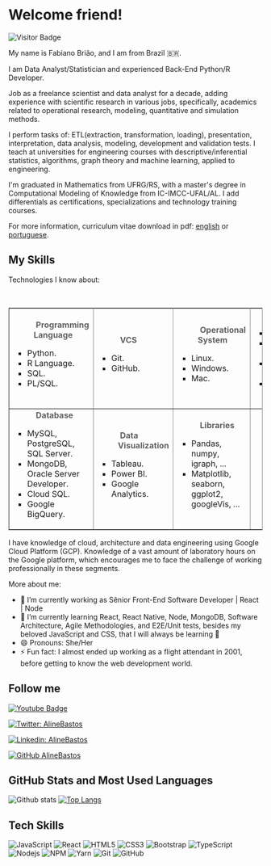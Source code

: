 # Welcome friend!

<!--![](https://github.com/alinebastos/images/blob/master/pinguim.gif)-->

![Visitor Badge](https://visitor-badge.laobi.icu/badge?page_id=jumaschion.jumaschion)

My name is Fabiano Brião, and I am from Brazil 🇧🇷. 

I am Data Analyst/Statistician and experienced Back-End Python/R Developer.

Job as a freelance scientist and data analyst for a decade, adding experience with scientific research in various jobs, specifically, academics related to operational research, modeling, quantitative and simulation methods.

I perform tasks of: ETL(extraction, transformation, loading), presentation, interpretation, data analysis, modeling, development and validation tests. I teach at universities for engineering courses with descriptive/inferential statistics, algorithms, graph theory and machine learning, applied to engineering.

I'm graduated in Mathematics from UFRG/RS, with a master's degree in Computational Modeling of Knowledge from IC-IMCC-UFAL/AL. I add differentials as certifications, specializations and technology training courses.

<p class="description">For more information, curriculum vitae download in pdf: <a href="https://github.com/fabianobriao/fabianobriao.github.io/raw/master/docs/CurriculoFabianoBriao_v2_042021.pdf" >
                    <span class="highlight">english</span></a> or <a href="https://github.com/fabianobriao/fabianobriao.github.io/raw/master/docs/CurriculoFabianoBriao_v1_042021.pdf" >
                    <span class="highlight">portuguese</span></a>.</p> 
                    
  <h2 id="skills-section-title">My Skills</h2>
<p class="description">Technologies I know about:</p>
</font></ul>
<br>
<table border="1" bordercolor="#888" cellspacing="0" style="border-collapse:collapse;border-color:rgb(136,136,136);border-width:1px">
<tbody>
<tr>
<td style="width:318.778px;height:91.7778px">
<blockquote style="margin:0 0 0 40px;border:none;padding:0px"><b>&nbsp;Programming
Language</b></blockquote>
<ul><li style="list-style-type:square">Python.</li>
<li style="list-style-type:square">R Language.</li>
<li style="list-style-type:square">SQL.</li>
<li style="list-style-type:square">PL/SQL.</li></ul>
</td>
<td style="width:318.778px;height:91.7778px">
<blockquote style="margin:0 0 0 40px; vertical-align:super;border:none;padding:0px">&nbsp;<b>VCS</b></blockquote>
<ul><li style="list-style-type:square">Git.</li>
<li style="list-style-type:square">GitHub.</li></ul>
  </p></p>
</td>
<td style="width:314.778px;height:91.7778px">
<blockquote style="margin:0 0 0 40px;border:none;padding:0px"><b>&nbsp;Operational System</b></blockquote>
<ul><li style="list-style-type:square">Linux.</li>
<li style="list-style-type:square">Windows.</li>
<li style="list-style-type:square">Mac.</li></ul>
</td>
<td style="width:336.778px;height:91.7778px">
<blockquote style="margin:0 0 0 40px;border:none;padding:0px"><b>&nbsp;Platforms</b></blockquote>
<ul><li style="list-style-type:square">Databricks.</li>
<li style="list-style-type:square">Google Colab.</li>
<li style="list-style-type:square">Jupyter Lab.</li>
<li style="list-style-type:square">Jupyter Notebook.</li></ul>
</td>
<!--</tr>-->
<tr>
<td style="width:318.778px;height:99.7778px">
<blockquote style="margin:0 0 0 40px;border:none;padding:0px">&nbsp;<b>Database</b></blockquote>
<ul><li style="list-style-type:square">MySQL, PostgreSQL, SQL Server.</li>
<li style="list-style-type:square">MongoDB, Oracle Server Developer.</li>
<li style="list-style-type:square">Cloud SQL.</li>
<li style="list-style-type:square">Google BigQuery.</li></ul>
</td>
<td style="width:268.778px;height:99.7778px">
<blockquote style="margin:0 0 0 40px;border:none;padding:0px"><b>&nbsp;Data Visualization</b></blockquote>
<ul><li style="list-style-type:square">Tableau.</li>
<li style="list-style-type:square">Power BI.</li>
<li style="list-style-type:square">Google Analytics.</li></ul>
</td>
<td style="width:314.778px;height:99.7778px">
<blockquote style="margin:0 0 0 40px;border:none;padding:0px">&nbsp;<b>Libraries</b></blockquote>
<ul><li style="list-style-type:square">Pandas, numpy, igraph, ...</li>
<li style="list-style-type:square">Matplotlib, seaborn, ggplot2, googleVis, ...</li></ul>
</td>
<td style="width:336.778px;height:99.7778px">&nbsp;</td>
<!--</tr>-->
</tbody>
</table>
<p class="description">I have knowledge of cloud, architecture and data engineering using Google Cloud Platform (GCP). Knowledge of a vast amount of laboratory hours on the Google platform, which encourages me to face the challenge of working professionally in these segments.</p>
           </section>
                

More about me:

- 🔭 I’m currently working as Sênior Front-End Software Developer | React | Node
- 🌱 I’m currently learning React, React Native, Node, MongoDB, Software Architecture, Agile Methodologies, and E2E/Unit tests, besides my beloved JavaScript and CSS, that I will always be learning 💚
- 😄 Pronouns: She/Her
- ⚡ Fun fact: I almost ended up working as a flight attendant in 2001, before getting to know the web development world.

## Follow me

[![Youtube Badge](https://img.shields.io/badge/-Youtube-FF0000?style=flat-square&labelColor=FF0000&logo=youtube&logoColor=white&link=https://www.youtube.com/c/DeFrontcomAline)](https://www.youtube.com/c/DeFrontcomAline)

[![Twitter: AlineBastos](https://img.shields.io/twitter/follow/AlineBastos?style=social)](https://twitter.com/Alinebastos)

[![Linkedin: AlineBastos](https://img.shields.io/badge/-AlineBastos-blue?style=flat-square&logo=Linkedin&logoColor=white&link=https://www.linkedin.com/in/AlineBastos/)](https://www.linkedin.com/in/AlineBastos/)

[![GitHub AlineBastos](https://img.shields.io/github/followers/AlineBastos?label=follow&style=social)](https://github.com/AlineBastos)

## GitHub Stats and Most Used Languages

![Github stats](https://github-readme-stats.vercel.app/api?username=AlineBastos&hide=issues&theme=gruvbox&show_icons=true&hide_border=false&count_private=true&include_all_commits=true&line_height=24.5)
[![Top Langs](https://github-readme-stats.vercel.app/api/top-langs/?username=AlineBastos&layout=compact&theme=gruvbox&langs_count=10)](https://github.com/AlineBastos/github-readme-stats)

## Tech Skills

![JavaScript](https://img.shields.io/badge/-JavaScript-black?style=flat-square&logo=javascript)
![React](https://img.shields.io/badge/-React-black?style=flat-square&logo=react)
![HTML5](https://img.shields.io/badge/-HTML5-E34F26?style=flat-square&logo=html5&logoColor=white)
![CSS3](https://img.shields.io/badge/-CSS3-1572B6?style=flat-square&logo=css3)
![Bootstrap](https://img.shields.io/badge/-Bootstrap-563D7C?style=flat-square&logo=bootstrap)
![TypeScript](https://img.shields.io/badge/-TypeScript-007ACC?style=flat-square&logo=typescript)
![Nodejs](https://img.shields.io/badge/NodeJs-339933.svg?logo=node.js&logoColor=white)
![NPM](https://img.shields.io/badge/NPM-CB3837.svg?logo=npm)
![Yarn](https://img.shields.io/badge/Yarn-2C8EBB.svg?logo=yarn&logoColor=white)
![Git](https://img.shields.io/badge/-Git-black?style=flat-square&logo=git)
![GitHub](https://img.shields.io/badge/-GitHub-181717?style=flat-square&logo=github)
